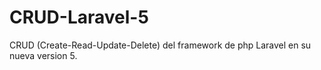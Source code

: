 # CRUD-Laravel-5
CRUD (Create-Read-Update-Delete) del framework de php Laravel en su nueva version 5.
